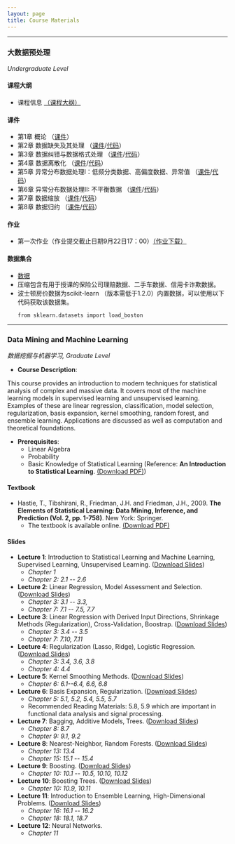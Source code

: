 ```yaml
---
layout: page
title: Course Materials
---
```


---
### 大数据预处理 
*Undergraduate Level*
#### 课程大纲
* 课程信息 [（课程大纲）](https://kdocs.cn/l/cng1sNUa84F1)

#### 课件
- 第1章 概论 （[课件](https://jstrieb.github.io/link-lock/#eyJ2IjoiMC4wLjEiLCJlIjoiMDNONUtVTlpuc0xmYTI3VHFGeE9KQ2RrY01mR2J4aUJzRWI3Y0R2aEI5OHhEdnB6bHJtWW1hK1ZoVUVFK1BFPSIsInMiOiI5eVBMa2N3Ymsvakk2RGtnSU5FOVN3PT0iLCJpIjoiczA3TmxNODkyYjlHYWxPayJ9)）
- 第2章 数据缺失及其处理 （[课件](https://jstrieb.github.io/link-lock/#eyJ2IjoiMC4wLjEiLCJlIjoiU0xXdGZOOG5BTmN4eExEb2dzQWxjUENHcVRkSVhFK1EvYkFqUElrYlIwR0k5V3VyMXc3S1ZPOHVCQW5Ec1drPSIsInMiOiJmeWNHRzNPY1Y5NjUvaitqY2xJdUlnPT0iLCJpIjoiY1RQNkV2QmFadkZ6MFdQbyJ9)/[代码](
https://kdocs.cn/l/cpjNx5Iw4fRV)）
- 第3章 数据纠错与数据格式处理 （[课件](https://jstrieb.github.io/link-lock/#eyJ2IjoiMC4wLjEiLCJlIjoiUjRLdzlUREZyYU5uTmZRWDBCb24yZW5YQXFvZDVSM3ZzUm9weFRVVUtsYnJORXBnVEkycDBpZTRkOXlPa3c4PSIsInMiOiJCU3EycUJ4cDlsM0doSHpRa2plRVBRPT0iLCJpIjoiTDg3bTlOSDVKRUNhYkVyTyJ9)/[代码](
https://kdocs.cn/l/cbIZMrXs9l89)）
- 第4章 数据离散化  （[课件](https://jstrieb.github.io/link-lock/#eyJ2IjoiMC4wLjEiLCJlIjoiK1dWNlIyM25SUUNpaGJuMDdMV1hIZ1JzaEovc0JuZkJ2Vzg5T2VwTTgvU3JsZW50SW9JblVVZWRHbUdRQ040PSIsInMiOiJ2T3dwQnkxWUMvSVM1aDRBd0I1Vll3PT0iLCJpIjoiWGNJS3NYcmV4dlNSeXdyayJ9)/[代码](
https://kdocs.cn/l/coFp7tTQuIcu)）
- 第5章 异常分布数据处理I：低频分类数据、高偏度数据、异常值 （[课件](https://jstrieb.github.io/link-lock/#eyJ2IjoiMC4wLjEiLCJlIjoiYkhkTzRTU0Rkd1dPZ0ZVWGU2VEtQZytmbUplVWYzRnNiTlBDNlRsSDdKbVpiRWZSSjduRkNnZkZRUE1xN3U0PSIsInMiOiJRSWJ2OEN2bTZkVWg3ZUVIQThZMWdBPT0iLCJpIjoiYW4rTkFnQ0x0YlRBeVQ1UCJ9)/[代码](
https://kdocs.cn/l/caiKkMBbYIqk)）
- 第6章 异常分布数据处理II: 不平衡数据 （[课件](https://jstrieb.github.io/link-lock/#eyJ2IjoiMC4wLjEiLCJlIjoieXp3RUxsNzFFOFQxV0lORng4dGhaakRvSUZOd1hteHo0Y0QwQXgra3FOWTYwUituWEtpQjBHRzhXSDdGWTRjPSIsInMiOiJaUno3enVLaW83K05KYjZtUTdQRklBPT0iLCJpIjoiSHBBUWR4bTRjQnMrV21KViJ9)/[代码](
https://kdocs.cn/l/coRdKmK0Tqco)）
- 第7章 数据缩放 （[课件](https://jstrieb.github.io/link-lock/#eyJ2IjoiMC4wLjEiLCJlIjoiZU55UkxadVlGR3E3MVRVTHJ1RThGV3d4aFVYNUNjcS9sQ0ppajZaQjZnVFQrb2E0V1d5S2E3ZDcyWGprOEhrPSIsInMiOiJUeEUwOGRkT2x1NDFIcVZrcXg5TWlRPT0iLCJpIjoidzRpanM2MVhKQjdXMTBjRiJ9)/[代码](
https://kdocs.cn/l/cpk6ZsQJUAb2)）
- 第8章 数据归约 （[课件](https://jstrieb.github.io/link-lock/#eyJ2IjoiMC4wLjEiLCJlIjoiaDFUdTA0aFFVVVVJY1huUnBsVUdTaXhJWWVQMGQrclBleGQ0SWtpTnNrckZZOTcybXV0b25BbVBmdTUrU1M4PSIsInMiOiIxZUNITUdxRTFsTVZkNmJoUjdGbGRnPT0iLCJpIjoiQUdjVFpJMjdUWWJYaG1kaiJ9)/[代码](
https://kdocs.cn/l/cb3K2Vyz1Dp1)）

#### 作业
* 第一次作业（作业提交截止日期9月22日17：00）[（作业下载）](https://kdocs.cn/l/ch3WQGyoICIA)

#### 数据集合
* [数据](https://jstrieb.github.io/link-lock/#eyJ2IjoiMC4wLjEiLCJlIjoiZy94TGpleDloSnRRcTNjd1o2KzFxZlRzRndQc3JLaEpVV0o0VTN4YzBMWUJXMFBjUTJoMStjVDZObXJMRzBVPSIsInMiOiJiUEVUcUhIYjhMTHUyL2dkQjJlTVpBPT0iLCJpIjoiWWJySGE4T0ZDd1VtbDE3WCJ9)
* 压缩包含有用于授课的保险公司理赔数据、二手车数据、信用卡诈欺数据。
* 波士顿房价数据为scikit-learn （版本需低于1.2.0）内置数据，可以使用以下代码获取该数据集。
  ```{python}
  from sklearn.datasets import load_boston
  ```

---

### Data Mining and Machine Learning
*数据挖掘与机器学习, Graduate Level*

* **Course Description**:
  
This course provides an introduction to modern techniques for statistical analysis of complex and massive data. It covers most of the machine learning models in supervised learning and unsupervised learning. Examples of these are linear regression, classification, model selection, regularization, basis expansion, kernel smoothing, random forest, and ensemble learning. Applications are discussed as well as computation and theoretical foundations.

* **Prerequisites**:
  - Linear Algebra
  - Probability
  - Basic Knowledge of Statistical Learning (Reference: **An Introduction to Statistical Learning**. [(Download PDF)](https://www.statlearning.com/))
 
#### Textbook
* Hastie, T., Tibshirani, R., Friedman, J.H. and Friedman, J.H., 2009. **The Elements of Statistical Learning: Data Mining, Inference, and Prediction (Vol. 2, pp. 1-758)**. New York: Springer.
  - The textbook is available online. [(Download PDF)](https://link.springer.com/book/10.1007/978-0-387-84858-7)
 
#### Slides
* **Lecture 1**: Introduction to Statistical Learning and Machine Learning, Supervised Learning, Unsupervised Learning. ([Download Slides](https://jstrieb.github.io/link-lock/#eyJ2IjoiMC4wLjEiLCJlIjoid0ZaazROS3BUdnRZVXE0NnV0bFlqYVQ4UVlSQkcvdlFIY29BQTVSV0IwZUN3c2s0WnVrN0E2ZTdIdnBINlI0PSIsInMiOiJCNm0wMnRLVG03MGl4V0M2dmpGVnp3PT0iLCJpIjoiT2dnaUM3aGxTcHNURzgwUiJ9))
  - *Chapter 1*
  - *Chapter 2: 2.1 -- 2.6*
* **Lecture 2**: Linear Regression, Model Assessment and Selection. ([Download Slides](https://jstrieb.github.io/link-lock/#eyJ2IjoiMC4wLjEiLCJlIjoiYUE5SFdUc1IyS2NWTE9IUSs1OVV0NXVwYTAvRkdFbTdhOG9nSjlGa0Z3RTYwYzhGYWlYOThVaGYwMmN3dmc0PSIsInMiOiJaNmNXUTU4MFlva084R0hHL0hEcndnPT0iLCJpIjoiMmowNEpkaDg2M0RBNHk2USJ9))
  - *Chapter 3: 3.1 -- 3.3,*
  - *Chapter 7: 7.1 -- 7.5, 7.7*
* **Lecture 3**: Linear Regression with Derived Input Directions, Shrinkage Methods (Regularization), Cross-Validation, Boostrap. ([Download Slides](https://jstrieb.github.io/link-lock/#eyJ2IjoiMC4wLjEiLCJlIjoiVnhuR3VGWTUvVE1UYlJpT0dPalZkSDFRaWVWZDBOUVFiaUlIeGNVY1JWZGU4ZjZ2TEFZckNOa0pVWHJMT0ZZPSIsInMiOiJaOEQwelNXNFhadWMyVnZ1ZmlkKzBnPT0iLCJpIjoiRHF5SjJVUkpmUGs2T0FQZCJ9))
  - *Chapter 3: 3.4 -- 3.5*
  - *Chapter 7: 7.10, 7.11*
* **Lecture 4**: Regularization (Lasso, Ridge), Logistic Regression. ([Download Slides](https://jstrieb.github.io/link-lock/#eyJ2IjoiMC4wLjEiLCJlIjoiRitydW9zQmYrYzQ3RHhReEpMa3U4QTNqdk5rcVpzcm5OQS9WSzR2T2MycVljOWh4Ykp1RHk1Z2p0T3huZWJnPSIsInMiOiJaeHA5RWpnV1ZmZHh4b0J6NXJOLzlRPT0iLCJpIjoiOEFnOFVqU3I3M21vT3Q0ZiJ9))
  - *Chapter 3: 3.4, 3.6, 3.8*
  - *Chapter 4: 4.4*
* **Lecture 5**: Kernel Smoothing Methods. ([Download Slides](https://jstrieb.github.io/link-lock/#eyJ2IjoiMC4wLjEiLCJlIjoiWWtUTzFqcWRobkN6QU01ZUJheW11cW1RQlMrT0g4cFRoc2lrdFNFUjBZS0FHQ3RDMHVRQTN3Y3YxNFE0dWJFPSIsInMiOiI1NXV1ekVaL09wVFZnY1kreEh4MGtRPT0iLCJpIjoicXdCNFpBbU5yK3JwZGhPUCJ9))
  - *Chapter 6: 6.1--6.4, 6.6, 6.8*
* **Lecture 6**: Basis Expansion, Regularization. ([Download Slides](https://jstrieb.github.io/link-lock/#eyJ2IjoiMC4wLjEiLCJlIjoiTUh2QXg1TDZWN1ZWUFcxSUE5MTh3UU5Ec1pCWGh6MDRpMTdjZ1hDa0hPMFJKTjRXWmIzMURLa3piQnA5MUJ3PSIsInMiOiJvSExya29CUVpFSnNta2NtcXhLeUdBPT0iLCJpIjoicmFhclhZVDdtYVpiV29qdiJ9))
  - *Chapter 5: 5.1, 5.2, 5.4, 5.5, 5.7*
  - Recommended Reading Materials: 5.8, 5.9 which are important in functional data analysis and signal processing.
* **Lecture 7**: Bagging, Additive Models, Trees. ([Download Slides](https://jstrieb.github.io/link-lock/#eyJ2IjoiMC4wLjEiLCJlIjoiYVdpYTRLdVZoQjUrUGdVMFI4eWQ4dUo2cFY1eXZhUDZHY0Qrb3ZHeERaYTBrTHF4YzFoVTMzQkJHS0JURTJjPSIsInMiOiIxcks4Sy9tNjFndVZUMlVTMUhuMUVRPT0iLCJpIjoiUHNseXVBb0lvNGgyeThoMiJ9))
  - *Chapter 8: 8.7*
  - *Chapter 9: 9.1, 9.2*
* **Lecture 8**: Nearest-Neighbor, Random Forests. ([Download Slides](https://jstrieb.github.io/link-lock/#eyJ2IjoiMC4wLjEiLCJlIjoiNDFQcnlFTUpDR2UwNXhjZXROZU5QSUhJS3dnSnVITVlWRm14byt4Z05jQWswdVN6Y1dXQ2V5ZDN5eHZoNGtzPSIsInMiOiJ5eUpQcDkvRll5cW9nd1RvWXp2aEJnPT0iLCJpIjoiT0RDbDMzcmFzd01ZamVUeiJ9))
  - *Chapter 13: 13.4*
  - *Chapter 15: 15.1 -- 15.4*
* **Lecture 9**: Boosting. ([Download Slides](https://jstrieb.github.io/link-lock/#eyJ2IjoiMC4wLjEiLCJlIjoiRVhERldUVTllKzdVNFJVaVl6UnZsT2RsQzB3bmc4YnF2L1VRZWlCZ2ZLaU9VQVhLKzBRR2MwcGZ2bEhtUi9NPSIsInMiOiJWOUlpaktZT08xd2YzcEJpdGxtL2FBPT0iLCJpIjoiZy9rRFM2NDBqMlNZWkxFMyJ9))
  - *Chapter 10: 10.1 -- 10.5, 10.10, 10.12*
* **Lecture 10**: Boosting Trees. ([Download Slides](https://jstrieb.github.io/link-lock/#eyJ2IjoiMC4wLjEiLCJlIjoiN05uYWg5Z1oyVDJGSkp0S0k2U3N2a0l0ZDg3QlNDYno1TWlRRUFBcFVWc1I0VmJHR1g0bzUxTmZkZE5FdXZZPSIsInMiOiJENzVOOG1ucG44aU4ybkdwd2NVd0JnPT0iLCJpIjoic2pmZG4vQjFUR2pBOUg2UyJ9))
  - *Chapter 10: 10.9, 10.11*
* **Lecture 11**: Introduction to Ensemble Learning, High-Dimensional Problems. ([Download Slides](https://jstrieb.github.io/link-lock/#eyJ2IjoiMC4wLjEiLCJlIjoibFNQSlVTQ2xINWxoRkFqMHZIWGF6M2s4MEZEUnJ6Z2M4RW04amtFRzV3QnNRc1NjSDlhZDRDK253bnlnRVRNPSIsInMiOiJUZVoxZ0g3R280V0pydllxMm00d293PT0iLCJpIjoia3VldjdrOWhVMlY3c2RhNCJ9))
  - *Chapter 16: 16.1 -- 16.2*
  - *Chapter 18: 18.1, 18.7*
* **Lecture 12**: Neural Networks. 
  - *Chapter 11*
  
